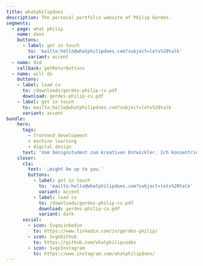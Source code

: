 ```yaml
---
title: whatphilipdoes
description: The personal portfolio website of Philip Gerdes.
segments:
  - page: what philip
    name: does
    buttons:
      - label: get in touch
        to: 'mailto:hello@whatphilipdoes.com?subject=lets%20talk'
        variant: accent
  - name: did
    callback: getRotorButtons
  - name: will do
    buttons:
    - label: load cv
      to: /downloads/gerdes-philip-cv.pdf
      download: gerdes-philip-cv.pdf
    - label: get in touch
      to: mailto:hello@whatphilipdoes.com?subject=lets%20talk
      variant: accent
bundle:
    hero:
      tags:
        - frontend development
        - machine learning
        - digital design
      text: 'Vom Designstudent zum kreativen Entwickler. Ich konzentriere mich auf UI/UX vom Design bis hin zur Implementierung, sowie maschinelles Lernen in generativen Kontexten.'
    closer:
      cta:
        text: '…might be up to you.'
        buttons:
          - label: get in touch
            to: 'mailto:hello@whatphilipdoes.com?subject=lets%20talk'
            variant: accent
          - label: load cv
            to: /downloads/gerdes-philip-cv.pdf
            download: gerdes-philip-cv.pdf
            variant: dark
      social:
        - icon: SvgoLinkedin
          to: https://www.linkedin.com/in/gerdes-philip/
        - icon: SvgoGithub
          to: https://github.com/whatphilipcodes
        - icon: SvgoInstagram
          to: https://www.instagram.com/whatphilipdoes/
---
```

